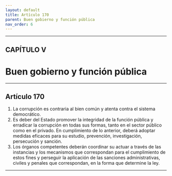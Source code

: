 ```yaml
---
layout: default
title: Artículo 170
parent: Buen gobierno y función pública
nav_order: 6
---
```


---

## CAPÍTULO V 
# Buen gobierno y función pública

---

## Artículo 170

1. La corrupción es contraria al bien común y atenta contra el sistema democrático.
2. Es deber del Estado promover la integridad de la función pública y erradicar la corrupción en todas sus formas, tanto en el sector público como en el privado. En cumplimiento de lo anterior, deberá adoptar medidas eficaces para su estudio, prevención, investigación, persecución y sanción.
3. Los órganos competentes deberán coordinar su actuar a través de las instancias y los mecanismos que correspondan para el cumplimiento de estos fines y perseguir la aplicación de las sanciones administrativas, civiles y penales que correspondan, en la forma que determine la ley.

---